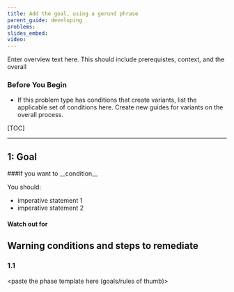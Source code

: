 ```yaml
---
title: Add the goal, using a gerund phrase
parent_guide: developing
problems: 
slides_embed:
video: 
---
```

Enter overview text here. This should include prerequistes, context, and the overall

### Before You Begin
 -  If this problem type has conditions that create variants, list the applicable set of conditions here. Create new guides for variants on the overall process.

[TOC]

<copy this block and follow its structure for each phase in the approach.>

---------------
## 1: Goal

<copy this block for each relevant condition in the phase>
###If you want to __condition__

You should:
 - imperative statement 1
 - imperative statement 2

#### Watch out for

Warning conditions and steps to remediate
----
### 1.1

<paste the phase template here (goals/rules of thumb)>
